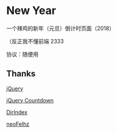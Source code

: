# New Year

一个辣鸡的新年（元旦）倒计时页面（2018）

（反正我不懂前端 2333

协议：随便用



## Thanks

[jQuery](https://jquery.com/)

[jQuery Countdown](https://hilios.github.io/jQuery.countdown)

[DirIndex](https://github.com/DirClean/Dir)

[neoFelhz](https://github.com/neoFelhz)